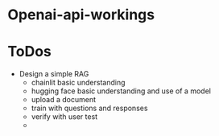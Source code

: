 # Openai-api-workings

# ToDos

- Design a simple RAG
    - chainlit basic understanding
    - hugging face basic understanding and use of a model
    - upload a document
    - train with questions and responses
    - verify with user test
    - 